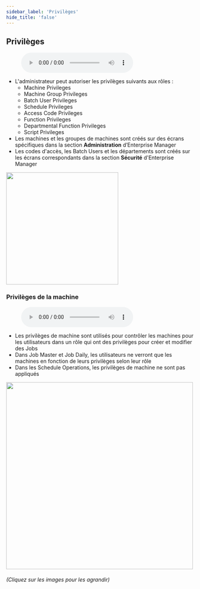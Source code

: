 ```yaml
---
sidebar_label: 'Privilèges'
hide_title: 'false'
---
```


## Privilèges

<figure>
    <audio
        controls
        src="audiobasic/Privileges.mp3">
            Your browser does not support the
            <code>audio</code> element.
    </audio>
</figure>

* L'administrateur peut autoriser les privilèges suivants aux rôles :
    * Machine Privileges
    * Machine Group Privileges
    * Batch User Privileges
    * Schedule Privileges
    * Access Code Privileges
    * Function Privileges
    * Departmental Function Privileges
    * Script Privileges
* Les machines et les groupes de machines sont créés sur des écrans spécifiques dans la section **Administration** d’Enterprise Manager
* Les codes d'accès, les Batch Users et les départements sont créés sur les écrans correspondants dans la section **Sécurité** d'Enterprise Manager

<a href="imgbasic/3303.png" target="_blank"><img src="imgbasic/3303.png" width="300"></img></a>  

### Privilèges de la machine

<figure>
    <audio
        controls
        src="audiobasic/MachinePrivileges.mp3">
            Your browser does not support the
            <code>audio</code> element.
    </audio>
</figure>

* Les privilèges de machine sont utilisés pour contrôler les machines pour les utilisateurs dans un rôle qui ont des privilèges pour créer et modifier des Jobs
* Dans Job Master et Job Daily, les utilisateurs ne verront que les machines en fonction de leurs privilèges selon leur rôle
* Dans les Schedule Operations, les privilèges de machine ne sont pas appliqués

<a href="imgbasic/3304.png" target="_blank"><img src="imgbasic/3304.png" width="500"></img></a>

###### (Cliquez sur les images pour les agrandir)